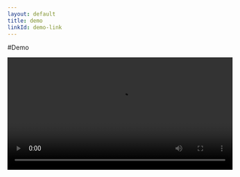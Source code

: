 ```yaml
---
layout: default
title: demo
linkId: demo-link
---
```


#Demo

<video width="100%" controls>
   <source src="/docs/vid/demo.ogv" type="video/ogg">
   <source src="/docs/vid/demo.webm" type="video/webm">
   <source src="/docs/vid/demo.mp4" type="video/mp4">
</video>
